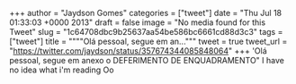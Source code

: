 
+++
author = "Jaydson Gomes"
categories = ["tweet"]
date = "Thu Jul 18 01:33:03 +0000 2013"
draft = false
image = "No media found for this Tweet"
slug = "1c64708dbc9b25637aa54be586bc6661cd88d3c3"
tags = ["tweet"]
title = """"Olá pessoal, segue em an..."""
tweet = true
tweet_url = "https://twitter.com/jaydson/status/357674344085848064"
+++
'Olá pessoal, segue em anexo o DEFERIMENTO DE ENQUADRAMENTO" I have no idea what i'm reading Oo
